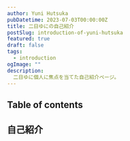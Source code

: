 ```yaml
---
author: Yuni Hutsuka
pubDatetime: 2023-07-03T00:00:00Z
title: 二日ゆにの自己紹介
postSlug: introduction-of-yuni-hutsuka
featured: true
draft: false
tags:
  - introduction
ogImage: ""
description:
  二日ゆに個人に焦点を当てた自己紹介ページ。
---
```


## Table of contents

## 自己紹介